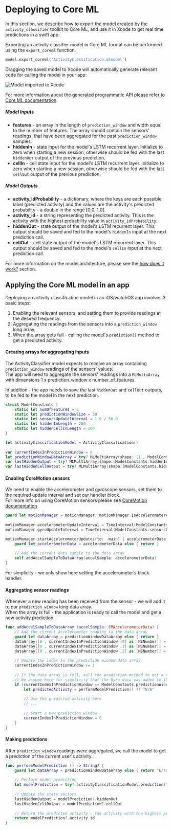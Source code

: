 # Deploying to Core ML

In this section, we describe how to export the model created by the `activity_classifier` toolkit to Core ML, and use it in Xcode to get real time predictions in a swift app.

Exporting an activity classifier model in Core ML format can be performed using the `export_coreml` function.

```python
model.export_coreml('ActivityClassification.mlmodel')
```
Dragging the saved model to Xcode will automatically generate relevant code for calling the model in your app:  

![Model imported to Xcode](images/Model_In_Xcode.png)

For more information about the generated programmatic API please refer to [Core ML documentation](https://developer.apple.com/documentation/coreml/integrating_a_core_ml_model_into_your_app).

##### Model Inputs

* **features** - an array in the length of ```prediction_window``` and width equal to the number of features. The array should contain the sensors' readings, that have been aggregated for the past `prediction_window` samples.
* **hiddenIn** - state input for the model's LSTM recurrent layer. Initialize to zero when starting a new session, otherwise should be fed with the last `hiddenOut` output of the previous prediction.
* **cellIn** - cell state input for the model's LSTM recurrent layer. Initialize to zero when starting a new session, otherwise should be fed with the last `cellOut` output of the previous prediction.

##### Model Outputs

* **activity_idProbability** - a dictionary, where the keys are each possible label (predicted activity) and the values are the activity's predicted probability - a double in the range [0.0, 1.0].
* **activity_id** - a string representing the predicted activity. This is the activity with the highest probability value in `activity_idProbability`.
* **hiddenOut** - state output of the model's LSTM recurrent layer. This output should be saved and fed to the model's `hiddenIn` input at the next prediction call.
* **cellOut** - cell state output of the model's LSTM recurrent layer. This output should be saved and fed to the model's `cellIn` input at the next prediction call.

For more information on the model architecture, please see the [how does it work?](how-it-works.md) section.
## Applying the Core ML model in an app
Deploying an activity classification model in an iOS/watchOS app involves 3 basic steps:

1. Enabling the relevant sensors, and setting them to provide readings at the desired frequency.
2. Aggregating the readings from the sensors into a `prediction_window` long array.
3. When the array gets full - calling the model's `prediction()` method to get a predicted activity.

#### Creating arrays for aggregating inputs
The ActivityClassifier model expects to receive an array containing `prediction_window` readings of the sensors' values.  
The app will need to aggregate the sensors' readings into a `MLMultiArray` with dimensions 1 x prediction\_window x  number\_of\_features.

In addition - the app needs to save the last `hiddenOut` and `cellOut` outputs, to be fed to the model in the next prediction.


```swift
struct ModelConstants {
    static let numOfFeatures = 6
    static let predictionWindowSize = 50
    static let sensorsUpdateInterval = 1.0 / 50.0
    static let hiddenInLength = 200
    static let hiddenCellInLength = 200
}

let activityClassificationModel = ActivityClassification()
    
var currentIndexInPredictionWindow = 0
let predictionWindowDataArray = try? MLMultiArray(shape: [1 , ModelConstants.predictionWindowSize , ModelConstants.numOfFeatures] as [NSNumber], dataType: MLMultiArrayDataType.double)
var lastHiddenOutput = try? MLMultiArray(shape:[ModelConstants.hiddenInLength as NSNumber], dataType: MLMultiArrayDataType.double)
var lastHiddenCellOutput = try? MLMultiArray(shape:[ModelConstants.hiddenCellInLength as NSNumber], dataType: MLMultiArrayDataType.double)
```

#### Enabling CoreMotion sensors
We need to enable the accelerometer and gyroscope sensors, set them to the required update interval and set our handler block.  
For more info on using CoreMotion sensors please see [CoreMotion documentation](https://developer.apple.com/documentation/coremotion)

```swift
guard let motionManager = motionManager, motionManager.isAccelerometerAvailable && motionManager.isGyroAvailable else { return }
    
motionManager.accelerometerUpdateInterval = TimeInterval(ModelConstants.sensorsUpdateInterval)
motionManager.gyroUpdateInterval = TimeInterval(ModelConstants.sensorsUpdateInterval)

motionManager.startAccelerometerUpdates(to: .main) { accelerometerData, error in
    guard let accelerometerData = accelerometerData else { return }    
    
    // Add the current data sample to the data array
    self.addAccelSampleToDataArray(accelSample: accelerometerData)                       
}
```
For simplicity  - we only show here setting the accelerometer’s block handler.
#### Aggregating sensor readings
Whenever a new reading has been received from the sensor - we will add it to our `prediction_window` long data array.  
When the array is full - the application is ready to call the model and get a new activity prediction.

```swift
func addAccelSampleToDataArray (accelSample: CMAccelerometerData) {  
    // Add the current accelerometer reading to the data array
    guard let dataArray = predictionWindowDataArray else { return }
    dataArray[[0 , currentIndexInPredictionWindow ,0] as [NSNumber]] = accelSample.acceleration.x as NSNumber
    dataArray[[0 , currentIndexInPredictionWindow ,1] as [NSNumber]] = accelSample.acceleration.y as NSNumber
    dataArray[[0 , currentIndexInPredictionWindow ,2] as [NSNumber]] = accelSample.acceleration.z as NSNumber
    
    // Update the index in the prediction window data array
    currentIndexInPredictionWindow += 1
    
    // If the data array is full, call the prediction method to get a new model prediction.
    // We assume here for simplicity that the Gyro data was added to the data array as well.
    if (currentIndexInPredictionWindow == ModelConstants.predictionWindowSize) {
        let predictedActivity = performModelPrediction() ?? "N/A"
        
        // Use the predicted activity here
        // ...
        
        // Start a new prediction window
        currentIndexInPredictionWindow = 0  
    }      
}
```
#### Making predictions
After `prediction_window` readings were aggregated, we call the model to get a prediction of the current user's activity.


```swift
func performModelPrediction () -> String? {
    guard let dataArray = predictionWindowDataArray else { return "Error!"}
    
    // Perform model prediction
    let modelPrediction = try? activityClassificationModel.prediction(features: dataArray, hiddenIn: lastHiddenOutput, cellIn: lastHiddenCellOutput)
    
    // Update the state vectors
    lastHiddenOutput = modelPrediction?.hiddenOut
    lastHiddenCellOutput = modelPrediction?.cellOut
    
    // Return the predicted activity - the activity with the highest probability  
    return modelPrediction?.activity_id
}
```